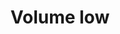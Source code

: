 ---
title: Volume low
tags: ["volume", "low", "sound", "audio", "level", "meter", "measurement", "quiet"]
icon: volume-low
svg: '<svg xmlns="http://www.w3.org/2000/svg" width="24" height="24" fill="none" viewBox="0 0 24 24" stroke-width="1.5" stroke-linecap="round" stroke-linejoin="round" stroke="currentColor"><path d="M13 3v18c-3.5 0-6.1-4.58-6.1-4.58s-3.9.586-3.9-1V8.505c0-1.586 3.9-1 3.9-1S9.5 3 13 3Zm3 13a5.657 5.657 0 0 0 0-8"/></svg>'
---